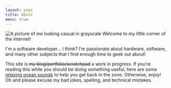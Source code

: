 ```yaml
---
layout: page
title: About
menu: true
---
```


<img class="about" src="{{ site.baseurl }}/public/me.jpg" alt="A picture of me looking casual in grayscale"/>
Welcome to my little corner of the internet! 

I'm a software developer... I think? I'm passionate about hardware, software, and many other subjects that I find enough time to geek out about!

This site is <del>my blog/portfolio/scratchpad</del> a work in progress. If you're reading this while you should be doing something useful, here are some <a href="https://archive.org/details/OceanSound-NatureSounds" title="Ok, maybe not so relaxing..." target="_blank">relaxing ocean sounds</a> to help you get back in the zone. Otherwise, enjoy! Oh  and please excuse my bad jokes, spelling, and technical mistakes.
